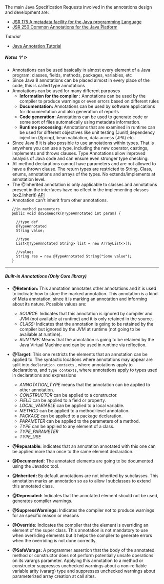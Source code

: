 The main Java Specification Requests involved in the annotations design and development are:
* [JSR 175 A metadata facility for the Java programming Language][1]
* [JSR 250 Common Annotations for the Java Platform][2]

*Tutorial*
* [Java Annotation Tutorial][3]

##### Notes :aries: :sparkles:
 * Annotations can be used basically in almost every element of a Java program: classes, fields, methods, packages, variables, etc
 * Since Java 8 annotations can be placed
almost in every place of the code, this is called type annotations
 * Annotations can be used for many different purposes
   * **Information for the compiler :** Annotations can be used by the compiler to produce warnings or even errors based on different rules
   * **Documentation:** Annotations can be used by software applications for documentation and also generation of reports
   * **Code generation:** Annotations can be used to generate code or some sort of files automatically using metadata information.
   * **Runtime processing:** Annotations that are examined in runtime can be used for different objectives like unit testing (Junit),dependency injection (Spring), bean validation, data access (JPA) etc.
 * Since Java 8 it is also possible to use annotations within types. That is anywhere you can use a type, including the new operator,
castings, implements and throws clauses. Type Annotations allow improved analysis of Java code and can ensure even stronger
type checking. 
 * All method declarations cannot have parameters and are not allowed to have a thrown clause. The return
types are restricted to String, Class, enums, annotations and arrays of the types. No extends/implements at annotation level.
 * The @Inherited annotation is only applicable to classes and annotations present in the interfaces have no effect in the implementing
classes (ex2.inherit) [API][4]
 * Annotation can't inherit from other annotations.

```
   //in method parameters
   public void doSomeWork(@TypeAnnotated int param) {
   
     //type def
     @TypeAnnotated
     String value;
     
     //type
     List<@TypeAnnotated String> list = new ArrayList<>();
     
     //values
     String res = new @TypeAnnotated String("Some value");
   }
```
___    
##### Built-in Annotations (Only Core library)

 * **@Retention:** This annotation annotates other annotations and it is used to indicate how to store the marked annotation. This
annotation is a kind of Meta annotation, since it is marking an annotation and informing about its nature. Possible values are:
    * *SOURCE*: Indicates that this annotation is ignored by compiler and JVM (not available at runtime) and it is only retained in the source.
    * _CLASS:_ Indicates that the annotation is going to be retained by the compiler but ignored by the JVM at runtime (not going to be available at runtime).
    * _RUNTIME:_ Means that the annotation is going to be retained by the Java Virtual Machine and can be used in runtime via reflection.

 * **@Target:** This one restricts the elements that an annotation can be applied to. The syntactic locations where annotations may appear are split into `declaration contexts` , where annotations apply to declarations, and `type contexts`, where annotations apply to types used in declarations and expressions
     *  *ANNOTATION_TYPE* means that the annotation can be applied to other annotation.
     *  *CONSTRUCTOR* can be applied to a constructor.
     *  *FIELD* can be applied to a field or property.
     *  *LOCAL_VARIABLE* can be applied to a local variable.
     *  _METHOD_ can be applied to a method-level annotation.
     *  _PACKAGE_ can be applied to a package declaration.
     *  _PARAMETER_ can be applied to the parameters of a method.
     *  _TYPE_ can be applied to any element of a class.
     *  *TYPE_PARAMETER*
     *  *TYPE_USE*

 * **@Repeatable:** indicates that an annotation annotated with this one can be applied more than once to the same element
declaration.

 * **@Documented:** The annotated elements are going to be documented using the Javadoc tool.

 * **@Inherited:** By default annotations are not inherited by subclasses. This annotation marks an annotation so as to allow l subclasses to extend this annotated class.

 * **@Deprecated:** Indicates that the annotated element should not be used, generates compiler warnings.

 * **@SuppressWarnings:** Indicates the compiler not to produce warnings for an specific reason or reasons

 * **@Override:** Indicates the compiler that the element is overriding an element of the super class. This annotation is not
mandatory to use when overriding elements but it helps the compiler to generate errors when the overriding is not done
correctly.

 * **@SafeVarags:** A programmer assertion that the body of the annotated method or constructor does not perform potentially unsafe operations on its varargs parameter. Applying this annotation to a method or constructor suppresses unchecked warnings about a non-reifiable variable arity (vararg) type and suppresses unchecked warnings about parameterized array creation at call sites.

[1]: https://www.jcp.org/aboutJava/communityprocess/final/jsr175/index.html
[2]: https://jcp.org/en/jsr/detail?id=250
[3]: https://docs.oracle.com/javase/tutorial/java/annotations/index.html
[4]: https://docs.oracle.com/javase/7/docs/api/java/lang/annotation/Inherited.html

